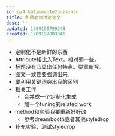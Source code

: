 ```yaml
---
id: ga4rha2immau1e2puzsxn5u
title: 和易老师讨论论文
desc: ''
updated: 1709199799248
created: 1709197803941
---
```



* 定制化不是新鲜的东西
* Attribute相比入Text，相对弱一些。
* 标题没有凸显出任何特点。要重新写。
* 图文一致性要强调出来。
* 要利用关键词突出我的区别
* 相关工作
  * 合并成一个定制化生成
  * 加一个tuning的related work
* method和实验我要重新好好改
  * 参考dreambooth或者其他styledrop
* 补充实验，测试styledrop